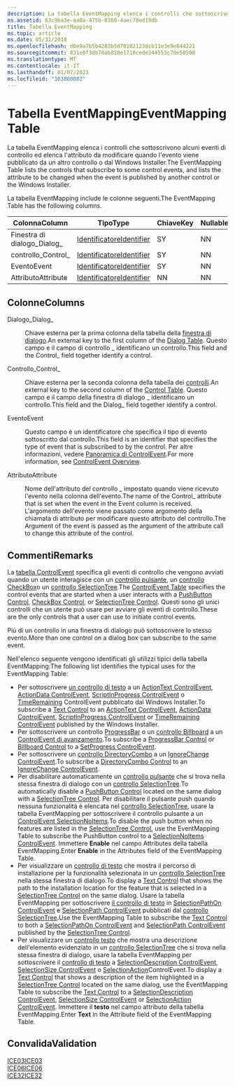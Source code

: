 ```yaml
---
description: La tabella EventMapping elenca i controlli che sottoscrivono alcuni eventi di controllo ed elenca l'attributo da modificare quando l'evento viene pubblicato da un altro controllo o dal Windows Installer.
ms.assetid: 63c9ba3e-aa8a-475b-8360-4aec78ed19db
title: Tabella EventMapping
ms.topic: article
ms.date: 05/31/2018
ms.openlocfilehash: d6e9a7b5b4283b5d70102123dcb11e3e9e844221
ms.sourcegitcommit: 831e8f3db78ab820e1710cede244553c70e50500
ms.translationtype: MT
ms.contentlocale: it-IT
ms.lasthandoff: 01/07/2021
ms.locfileid: "103880882"
---
```

# <a name="eventmapping-table"></a><span data-ttu-id="5ae51-103">Tabella EventMapping</span><span class="sxs-lookup"><span data-stu-id="5ae51-103">EventMapping Table</span></span>

<span data-ttu-id="5ae51-104">La tabella EventMapping elenca i controlli che sottoscrivono alcuni eventi di controllo ed elenca l'attributo da modificare quando l'evento viene pubblicato da un altro controllo o dal Windows Installer.</span><span class="sxs-lookup"><span data-stu-id="5ae51-104">The EventMapping Table lists the controls that subscribe to some control events, and lists the attribute to be changed when the event is published by another control or the Windows Installer.</span></span>

<span data-ttu-id="5ae51-105">La tabella EventMapping include le colonne seguenti.</span><span class="sxs-lookup"><span data-stu-id="5ae51-105">The EventMapping Table has the following columns.</span></span>



| <span data-ttu-id="5ae51-106">Colonna</span><span class="sxs-lookup"><span data-stu-id="5ae51-106">Column</span></span>    | <span data-ttu-id="5ae51-107">Tipo</span><span class="sxs-lookup"><span data-stu-id="5ae51-107">Type</span></span>                         | <span data-ttu-id="5ae51-108">Chiave</span><span class="sxs-lookup"><span data-stu-id="5ae51-108">Key</span></span> | <span data-ttu-id="5ae51-109">Nullable</span><span class="sxs-lookup"><span data-stu-id="5ae51-109">Nullable</span></span> |
|-----------|------------------------------|-----|----------|
| <span data-ttu-id="5ae51-110">Finestra di dialogo\_</span><span class="sxs-lookup"><span data-stu-id="5ae51-110">Dialog\_</span></span>  | [<span data-ttu-id="5ae51-111">Identificatore</span><span class="sxs-lookup"><span data-stu-id="5ae51-111">Identifier</span></span>](identifier.md) | <span data-ttu-id="5ae51-112">S</span><span class="sxs-lookup"><span data-stu-id="5ae51-112">Y</span></span>   | <span data-ttu-id="5ae51-113">N</span><span class="sxs-lookup"><span data-stu-id="5ae51-113">N</span></span>        |
| <span data-ttu-id="5ae51-114">controllo\_</span><span class="sxs-lookup"><span data-stu-id="5ae51-114">Control\_</span></span> | [<span data-ttu-id="5ae51-115">Identificatore</span><span class="sxs-lookup"><span data-stu-id="5ae51-115">Identifier</span></span>](identifier.md) | <span data-ttu-id="5ae51-116">S</span><span class="sxs-lookup"><span data-stu-id="5ae51-116">Y</span></span>   | <span data-ttu-id="5ae51-117">N</span><span class="sxs-lookup"><span data-stu-id="5ae51-117">N</span></span>        |
| <span data-ttu-id="5ae51-118">Evento</span><span class="sxs-lookup"><span data-stu-id="5ae51-118">Event</span></span>     | [<span data-ttu-id="5ae51-119">Identificatore</span><span class="sxs-lookup"><span data-stu-id="5ae51-119">Identifier</span></span>](identifier.md) | <span data-ttu-id="5ae51-120">S</span><span class="sxs-lookup"><span data-stu-id="5ae51-120">Y</span></span>   | <span data-ttu-id="5ae51-121">N</span><span class="sxs-lookup"><span data-stu-id="5ae51-121">N</span></span>        |
| <span data-ttu-id="5ae51-122">Attributo</span><span class="sxs-lookup"><span data-stu-id="5ae51-122">Attribute</span></span> | [<span data-ttu-id="5ae51-123">Identificatore</span><span class="sxs-lookup"><span data-stu-id="5ae51-123">Identifier</span></span>](identifier.md) | <span data-ttu-id="5ae51-124">N</span><span class="sxs-lookup"><span data-stu-id="5ae51-124">N</span></span>   | <span data-ttu-id="5ae51-125">N</span><span class="sxs-lookup"><span data-stu-id="5ae51-125">N</span></span>        |



 

## <a name="columns"></a><span data-ttu-id="5ae51-126">Colonne</span><span class="sxs-lookup"><span data-stu-id="5ae51-126">Columns</span></span>

<dl> <dt>

<span data-ttu-id="5ae51-127"><span id="Dialog_"></span><span id="dialog_"></span><span id="DIALOG_"></span>Dialogo\_</span><span class="sxs-lookup"><span data-stu-id="5ae51-127"><span id="Dialog_"></span><span id="dialog_"></span><span id="DIALOG_"></span>Dialog\_</span></span>
</dt> <dd>

<span data-ttu-id="5ae51-128">Chiave esterna per la prima colonna della tabella della [finestra di dialogo](dialog-table.md).</span><span class="sxs-lookup"><span data-stu-id="5ae51-128">An external key to the first column of the [Dialog Table](dialog-table.md).</span></span> <span data-ttu-id="5ae51-129">Questo campo e il campo di controllo \_ identificano un controllo.</span><span class="sxs-lookup"><span data-stu-id="5ae51-129">This field and the Control\_ field together identify a control.</span></span>

</dd> <dt>

<span data-ttu-id="5ae51-130"><span id="Control_"></span><span id="control_"></span><span id="CONTROL_"></span>Controllo\_</span><span class="sxs-lookup"><span data-stu-id="5ae51-130"><span id="Control_"></span><span id="control_"></span><span id="CONTROL_"></span>Control\_</span></span>
</dt> <dd>

<span data-ttu-id="5ae51-131">Chiave esterna per la seconda colonna della tabella dei [controlli](control-table.md).</span><span class="sxs-lookup"><span data-stu-id="5ae51-131">An external key to the second column of the [Control Table](control-table.md).</span></span> <span data-ttu-id="5ae51-132">Questo campo e il campo della finestra di dialogo \_ identificano un controllo.</span><span class="sxs-lookup"><span data-stu-id="5ae51-132">This field and the Dialog\_ field together identify a control.</span></span>

</dd> <dt>

<span data-ttu-id="5ae51-133"><span id="Event"></span><span id="event"></span><span id="EVENT"></span>Evento</span><span class="sxs-lookup"><span data-stu-id="5ae51-133"><span id="Event"></span><span id="event"></span><span id="EVENT"></span>Event</span></span>
</dt> <dd>

<span data-ttu-id="5ae51-134">Questo campo è un identificatore che specifica il tipo di evento sottoscritto dal controllo.</span><span class="sxs-lookup"><span data-stu-id="5ae51-134">This field is an identifier that specifies the type of event that is subscribed to by the control.</span></span> <span data-ttu-id="5ae51-135">Per altre informazioni, vedere [Panoramica di ControlEvent](controlevent-overview.md).</span><span class="sxs-lookup"><span data-stu-id="5ae51-135">For more information, see [ControlEvent Overview](controlevent-overview.md).</span></span>

</dd> <dt>

<span data-ttu-id="5ae51-136"><span id="Attribute"></span><span id="attribute"></span><span id="ATTRIBUTE"></span>Attributo</span><span class="sxs-lookup"><span data-stu-id="5ae51-136"><span id="Attribute"></span><span id="attribute"></span><span id="ATTRIBUTE"></span>Attribute</span></span>
</dt> <dd>

<span data-ttu-id="5ae51-137">Nome dell'attributo del controllo \_ impostato quando viene ricevuto l'evento nella colonna dell'evento.</span><span class="sxs-lookup"><span data-stu-id="5ae51-137">The name of the Control\_ attribute that is set when the event in the Event column is received.</span></span> <span data-ttu-id="5ae51-138">L'argomento dell'evento viene passato come argomento della chiamata di attributo per modificare questo attributo del controllo.</span><span class="sxs-lookup"><span data-stu-id="5ae51-138">The Argument of the event is passed as the argument of the attribute call to change this attribute of the control.</span></span>

</dd> </dl>

## <a name="remarks"></a><span data-ttu-id="5ae51-139">Commenti</span><span class="sxs-lookup"><span data-stu-id="5ae51-139">Remarks</span></span>

<span data-ttu-id="5ae51-140">La [tabella ControlEvent](controlevent-table.md) specifica gli eventi di controllo che vengono avviati quando un utente interagisce con un [controllo pulsante](pushbutton-control.md), un [controllo CheckBox](checkbox-control.md)o un [controllo SelectionTree](selectiontree-control.md).</span><span class="sxs-lookup"><span data-stu-id="5ae51-140">The [ControlEvent Table](controlevent-table.md) specifies the control events that are started when a user interacts with a [PushButton Control](pushbutton-control.md), [CheckBox Control](checkbox-control.md), or [SelectionTree Control](selectiontree-control.md).</span></span> <span data-ttu-id="5ae51-141">Questi sono gli unici controlli che un utente può usare per avviare gli eventi di controllo.</span><span class="sxs-lookup"><span data-stu-id="5ae51-141">These are the only controls that a user can use to initiate control events.</span></span>

<span data-ttu-id="5ae51-142">Più di un controllo in una finestra di dialogo può sottoscrivere lo stesso evento.</span><span class="sxs-lookup"><span data-stu-id="5ae51-142">More than one control on a dialog box can subscribe to the same event.</span></span>

<span data-ttu-id="5ae51-143">Nell'elenco seguente vengono identificati gli utilizzi tipici della tabella EventMapping:</span><span class="sxs-lookup"><span data-stu-id="5ae51-143">The following list identifies the typical uses for the EventMapping Table:</span></span>

-   <span data-ttu-id="5ae51-144">Per sottoscrivere [un controllo di testo](text-control.md) a un [ActionText ControlEvent](actiontext-controlevent.md), [ActionData ControlEvent](actiondata-controlevent.md), [ScriptInProgress ControlEvent](scriptinprogress-controlevent.md) o [TimeRemaining](timeremaining-controlevent.md) ControlEvent pubblicato dal Windows Installer.</span><span class="sxs-lookup"><span data-stu-id="5ae51-144">To subscribe a [Text Control](text-control.md) to an [ActionText ControlEvent](actiontext-controlevent.md), [ActionData ControlEvent](actiondata-controlevent.md), [ScriptInProgress ControlEvent](scriptinprogress-controlevent.md) or [TimeRemaining ControlEvent](timeremaining-controlevent.md) published by the Windows Installer.</span></span>
-   <span data-ttu-id="5ae51-145">Per sottoscrivere un controllo [ProgressBar](progressbar-control.md) o un [controllo Billboard](billboard-control.md) a un [ControlEvent di avanzamento](setprogress-controlevent.md).</span><span class="sxs-lookup"><span data-stu-id="5ae51-145">To subscribe a [ProgressBar Control](progressbar-control.md) or [Billboard Control](billboard-control.md) to a [SetProgress ControlEvent](setprogress-controlevent.md).</span></span>
-   <span data-ttu-id="5ae51-146">Per sottoscrivere un [controllo DirectoryCombo](directorycombo-control.md) a un [IgnoreChange ControlEvent](ignorechange-controlevent.md).</span><span class="sxs-lookup"><span data-stu-id="5ae51-146">To subscribe a [DirectoryCombo Control](directorycombo-control.md) to an [IgnoreChange ControlEvent](ignorechange-controlevent.md).</span></span>
-   <span data-ttu-id="5ae51-147">Per disabilitare automaticamente un [controllo pulsante](pushbutton-control.md) che si trova nella stessa finestra di dialogo con un [controllo SelectionTree](selectiontree-control.md).</span><span class="sxs-lookup"><span data-stu-id="5ae51-147">To automatically disable a [PushButton Control](pushbutton-control.md) located on the same dialog with a [SelectionTree Control](selectiontree-control.md).</span></span> <span data-ttu-id="5ae51-148">Per disabilitare il pulsante push quando nessuna funzionalità è elencata nel [controllo SelectionTree](selectiontree-control.md), usare la tabella EventMapping per sottoscrivere il controllo pulsante a un [ControlEvent SelectionNoItems](selectionnoitems-controlevent.md).</span><span class="sxs-lookup"><span data-stu-id="5ae51-148">To disable the push button when no features are listed in the [SelectionTree Control](selectiontree-control.md), use the EventMapping Table to subscribe the PushButton control to a [SelectionNoItems ControlEvent](selectionnoitems-controlevent.md).</span></span> <span data-ttu-id="5ae51-149">Immettere **Enable** nel campo Attributes della tabella EventMapping.</span><span class="sxs-lookup"><span data-stu-id="5ae51-149">Enter **Enable** in the Attributes field of the EventMapping Table.</span></span>
-   <span data-ttu-id="5ae51-150">Per visualizzare un [controllo di testo](text-control.md) che mostra il percorso di installazione per la funzionalità selezionata in un [controllo SelectionTree](selectiontree-control.md) nella stessa finestra di dialogo.</span><span class="sxs-lookup"><span data-stu-id="5ae51-150">To display a [Text Control](text-control.md) that shows the path to the installation location for the feature that is selected in a [SelectionTree Control](selectiontree-control.md) on the same dialog.</span></span> <span data-ttu-id="5ae51-151">Usare la tabella EventMapping per sottoscrivere [il controllo di testo](text-control.md) in [SelectionPathOn ControlEvent](selectionpathon-controlevent.md) e [SelectionPath ControlEvent](selectionpath-controlevent.md) pubblicati dal [controllo SelectionTree](selectiontree-control.md).</span><span class="sxs-lookup"><span data-stu-id="5ae51-151">Use the EventMapping Table to subscribe the [Text Control](text-control.md) to both a [SelectionPathOn ControlEvent](selectionpathon-controlevent.md) and [SelectionPath ControlEvent](selectionpath-controlevent.md) published by the [SelectionTree Control](selectiontree-control.md).</span></span>
-   <span data-ttu-id="5ae51-152">Per visualizzare un [controllo testo](text-control.md) che mostra una descrizione dell'elemento evidenziato in un [controllo SelectionTree](selectiontree-control.md) che si trova nella stessa finestra di dialogo, usare la tabella EventMapping per sottoscrivere il [controllo di testo](text-control.md) a [SelectionDescription ControlEvent](selectiondescription-controlevent.md), [SelectionSize ControlEvent](selectionsize-controlevent.md) o [SelectionAction](selectionaction-controlevent.md)ControlEvent.</span><span class="sxs-lookup"><span data-stu-id="5ae51-152">To display a [Text Control](text-control.md) that shows a description of the item highlighted in a [SelectionTree Control](selectiontree-control.md) located on the same dialog, use the EventMapping Table to subscribe the [Text Control](text-control.md) to a [SelectionDescription ControlEvent](selectiondescription-controlevent.md), [SelectionSize ControlEvent](selectionsize-controlevent.md) or [SelectionAction ControlEvent](selectionaction-controlevent.md).</span></span> <span data-ttu-id="5ae51-153">Immettere il **testo** nel campo attributo della tabella EventMapping.</span><span class="sxs-lookup"><span data-stu-id="5ae51-153">Enter **Text** in the Attribute field of the EventMapping Table.</span></span>

## <a name="validation"></a><span data-ttu-id="5ae51-154">Convalida</span><span class="sxs-lookup"><span data-stu-id="5ae51-154">Validation</span></span>

<dl>

[<span data-ttu-id="5ae51-155">ICE03</span><span class="sxs-lookup"><span data-stu-id="5ae51-155">ICE03</span></span>](ice03.md)  
[<span data-ttu-id="5ae51-156">ICE06</span><span class="sxs-lookup"><span data-stu-id="5ae51-156">ICE06</span></span>](ice06.md)  
[<span data-ttu-id="5ae51-157">ICE32</span><span class="sxs-lookup"><span data-stu-id="5ae51-157">ICE32</span></span>](ice32.md)  
</dl>

 

 



